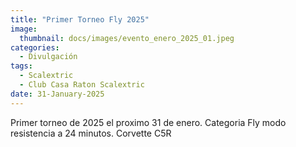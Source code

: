 ```yaml
---
title: "Primer Torneo Fly 2025"
image: 
  thumbnail: docs/images/evento_enero_2025_01.jpeg
categories:
  - Divulgación
tags:
  - Scalextric
  - Club Casa Raton Scalextric
date: 31-January-2025
---
```




Primer torneo de 2025 el proximo 31 de enero. Categoria Fly modo resistencia a 24 minutos. Corvette C5R
